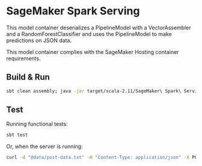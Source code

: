 # SageMaker Spark Serving #

This model container deserializes a PipelineModel with a VectorAssembler and a RandomForestClassifier and uses the
PipelineModel to make predictions on JSON data.

This model container complies with the SageMaker Hosting container requirements.

## Build & Run ##

```sh
sbt clean assembly; java -jar target/scala-2.11/SageMaker\ Spark\ Serving-assembly-0.1.0-SNAPSHOT.jar
```
## Test

Running functional tests:
```sh
sbt test
```

Or, when the server is running:

```sh
curl -d "@data/post-data.txt" -H "Content-Type: application/json" -X POST http://localhost:8080/invocations
```
